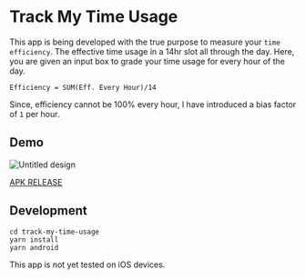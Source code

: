 # Track My Time Usage

This app is being developed with the true purpose to measure your `time efficiency`.
The effective time usage in a 14hr slot all through the day. Here, you are given an input box to grade your time usage for every hour of the day. 

`Efficiency = SUM(Eff. Every Hour)/14`

Since, efficiency cannot be 100% every hour, I have introduced a bias factor of `1` per hour.
            

## Demo
![Untitled design](https://user-images.githubusercontent.com/44672399/130480410-85a1d3fc-d22e-40af-993b-d72d8947a1f9.png)

[APK RELEASE](https://github.com/ahtrahdis7/track-my-time-usage/blob/main/release.apk)

## Development
```
cd track-my-time-usage
yarn install
yarn android
```
This app is not yet tested on iOS devices.
